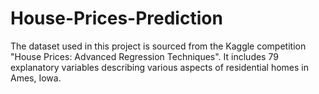 # House-Prices-Prediction
The dataset used in this project is sourced from the Kaggle competition "House Prices: Advanced Regression Techniques". It includes 79 explanatory variables describing various aspects of residential homes in Ames, Iowa.
